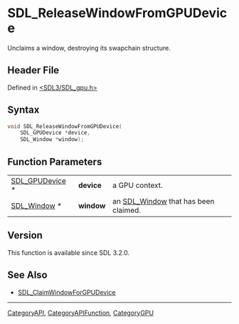 # SDL_ReleaseWindowFromGPUDevice

Unclaims a window, destroying its swapchain structure.

## Header File

Defined in [<SDL3/SDL_gpu.h>](https://github.com/libsdl-org/SDL/blob/main/include/SDL3/SDL_gpu.h)

## Syntax

```c
void SDL_ReleaseWindowFromGPUDevice(
    SDL_GPUDevice *device,
    SDL_Window *window);
```

## Function Parameters

|                                  |            |                                                    |
| -------------------------------- | ---------- | -------------------------------------------------- |
| [SDL_GPUDevice](SDL_GPUDevice) * | **device** | a GPU context.                                     |
| [SDL_Window](SDL_Window) *       | **window** | an [SDL_Window](SDL_Window) that has been claimed. |

## Version

This function is available since SDL 3.2.0.

## See Also

- [SDL_ClaimWindowForGPUDevice](SDL_ClaimWindowForGPUDevice)






----
[CategoryAPI](CategoryAPI), [CategoryAPIFunction](CategoryAPIFunction), [CategoryGPU](CategoryGPU)

